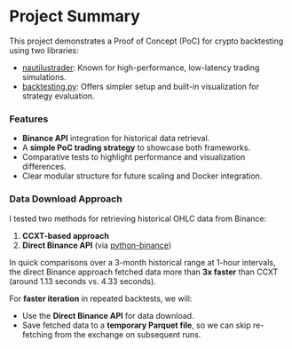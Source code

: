 # Project Summary

This project demonstrates a Proof of Concept (PoC) for crypto backtesting using two libraries:
- [nautilustrader](https://nautilustrader.io): Known for high-performance, low-latency trading simulations.
- [backtesting.py](https://kernc.github.io/backtesting.py/): Offers simpler setup and built-in visualization for strategy evaluation.

### Features

- **Binance API** integration for historical data retrieval.
- A **simple PoC trading strategy** to showcase both frameworks.
- Comparative tests to highlight performance and visualization differences.
- Clear modular structure for future scaling and Docker integration.

### Data Download Approach

I tested two methods for retrieving historical OHLC data from Binance:
1. **CCXT-based approach**
2. **Direct Binance API** (via [python-binance](https://github.com/sammchardy/python-binance))

In quick comparisons over a 3-month historical range at 1-hour intervals, the direct Binance approach fetched data more than **3x faster** than CCXT (around 1.13 seconds vs. 4.33 seconds).

For **faster iteration** in repeated backtests, we will:
- Use the **Direct Binance API** for data download.
- Save fetched data to a **temporary Parquet file**, so we can skip re-fetching from the exchange on subsequent runs.
